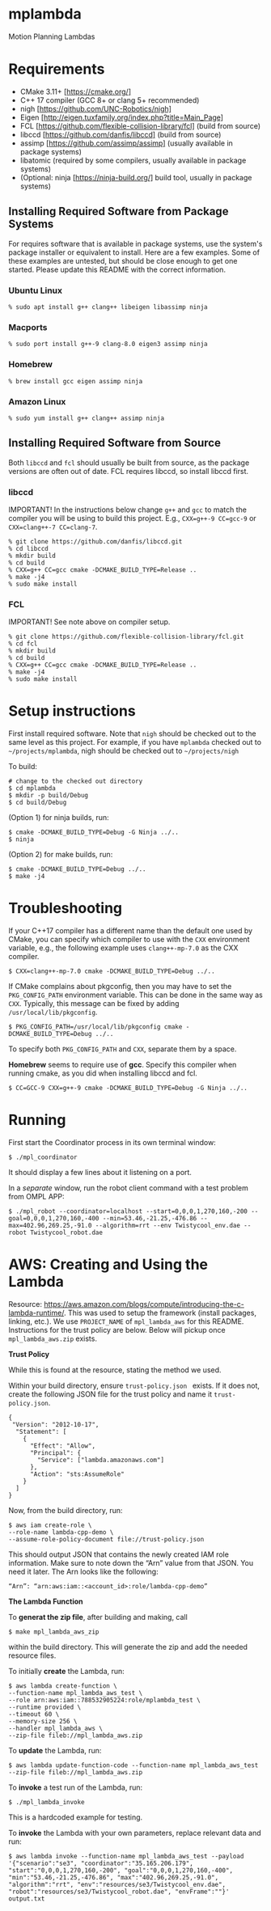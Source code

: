 # mplambda
Motion Planning Lambdas

# Requirements
* CMake 3.11+ [https://cmake.org/]
* C++ 17 compiler (GCC 8+ or clang 5+ recommended) 
* nigh [https://github.com/UNC-Robotics/nigh]
* Eigen [http://eigen.tuxfamily.org/index.php?title=Main_Page]
* FCL [https://github.com/flexible-collision-library/fcl] (build from source)
* libccd [https://github.com/danfis/libccd] (build from source)
* assimp [https://github.com/assimp/assimp] (usually available in package systems)
* libatomic (required by some compilers, usually available in package systems)
* (Optional: ninja [https://ninja-build.org/] build tool, usually in package systems)

## Installing Required Software from Package Systems

For requires software that is available in package systems, use the system's package installer or equivalent to install.  Here are a few examples.  Some of these examples are untested, but should be close enough to get one started.  Please update this README with the correct information.

### Ubuntu Linux
```console
% sudo apt install g++ clang++ libeigen libassimp ninja
```

### Macports
```console
% sudo port install g++-9 clang-8.0 eigen3 assimp ninja
```

### Homebrew
```console
% brew install gcc eigen assimp ninja
```

### Amazon Linux
```console
% sudo yum install g++ clang++ assimp ninja
```
## Installing Required Software from Source

Both `libccd` and `fcl` should usually be built from source, as the package versions are often out of date.  FCL requires libccd, so install libccd first.

### libccd

IMPORTANT!  In the instructions below change `g++` and `gcc` to match the compiler you will be using to build this project.  E.g., `CXX=g++-9 CC=gcc-9` or `CXX=clang++-7 CC=clang-7`. 

```console
% git clone https://github.com/danfis/libccd.git
% cd libccd
% mkdir build
% cd build
% CXX=g++ CC=gcc cmake -DCMAKE_BUILD_TYPE=Release ..
% make -j4
% sudo make install
```
### FCL

IMPORTANT!  See note above on compiler setup.
```console
% git clone https://github.com/flexible-collision-library/fcl.git
% cd fcl
% mkdir build
% cd build
% CXX=g++ CC=gcc cmake -DCMAKE_BUILD_TYPE=Release ..
% make -j4
% sudo make install
````

# Setup instructions

First install required software.  Note that `nigh` should be checked out to the same level as this project.  For example, if you have `mplambda` checked out to `~/projects/mplambda`, nigh should be checked out to `~/projects/nigh`

To build:

```console
# change to the checked out directory
$ cd mplambda
$ mkdir -p build/Debug
$ cd build/Debug
```

(Option 1) for ninja builds, run:

```console
$ cmake -DCMAKE_BUILD_TYPE=Debug -G Ninja ../..
$ ninja
```

(Option 2) for make builds, run:

```console
$ cmake -DCMAKE_BUILD_TYPE=Debug ../..
$ make -j4
```

# Troubleshooting

If your C++17 compiler has a different name than the default one used by CMake, you can specify which compiler to use with the `CXX` environment variable, e.g., the following example uses `clang++-mp-7.0` as the CXX compiler.

```console
$ CXX=clang++-mp-7.0 cmake -DCMAKE_BUILD_TYPE=Debug ../..
```

If CMake complains about pkgconfig, then you may have to set the `PKG_CONFIG_PATH` environment variable.  This can be done in the same way as `CXX`.  Typically, this message can be fixed by adding `/usr/local/lib/pkgconfig`.
```console
$ PKG_CONFIG_PATH=/usr/local/lib/pkgconfig cmake -DCMAKE_BUILD_TYPE=Debug ../..
```

To specify both `PKG_CONFIG_PATH` and `CXX`, separate them by a space.

**Homebrew** seems to require use of **gcc**. Specify this compiler when running cmake, as you did when installing libccd and fcl.

```console
$ CC=GCC-9 CXX=g++-9 cmake -DCMAKE_BUILD_TYPE=Debug -G Ninja ../..
```

# Running

First start the Coordinator process in its own terminal window:
```console
$ ./mpl_coordinator
```
It should display a few lines about it listening on a port.

In a *separate* window, run the robot client command with a test problem from OMPL APP:
```console
$ ./mpl_robot --coordinator=localhost --start=0,0,0,1,270,160,-200 --goal=0,0,0,1,270,160,-400 --min=53.46,-21.25,-476.86 --max=402.96,269.25,-91.0 --algorithm=rrt --env Twistycool_env.dae --robot Twistycool_robot.dae 
```

# AWS: Creating and Using the Lambda
Resource: https://aws.amazon.com/blogs/compute/introducing-the-c-lambda-runtime/. This was used to setup the framework (install packages, linking, etc.). We use `PROJECT_NAME` of `mpl_lambda_aws` for this README. Instructions for the trust policy are below. Below will pickup once `mpl_lambda_aws.zip` exists.

**Trust Policy**

While this is found at the resource, stating the method we used.

Within your build directory, ensure `trust-policy.json ` exists. If it does not, create the following JSON file for the trust policy and name it `trust-policy.json`.
```code
{
 "Version": "2012-10-17",
  "Statement": [
    {
      "Effect": "Allow",
      "Principal": {
        "Service": ["lambda.amazonaws.com"]
      },
      "Action": "sts:AssumeRole"
    }
  ] 
}
```
Now, from the build directory, run:
```console
$ aws iam create-role \
--role-name lambda-cpp-demo \
--assume-role-policy-document file://trust-policy.json
```

This should output JSON that contains the newly created IAM role information. Make sure to note down the “Arn” value from that JSON. You need it later. The Arn looks like the following:
```code
“Arn”: “arn:aws:iam::<account_id>:role/lambda-cpp-demo”
```

**The Lambda Function**

To **generat the zip file**, after building and making, call
```console
$ make mpl_lambda_aws_zip
```
within the build directory. This will generate the zip and add the needed resource files. 


To initially **create** the Lambda, run:

```console
$ aws lambda create-function \
--function-name mpl_lambda_aws_test \
--role arn:aws:iam::788532905224:role/mplambda_test \
--runtime provided \
--timeout 60 \
--memory-size 256 \
--handler mpl_lambda_aws \
--zip-file fileb://mpl_lambda_aws.zip
```

To **update** the Lambda, run:
```console
$ aws lambda update-function-code --function-name mpl_lambda_aws_test --zip-file fileb://mpl_lambda_aws.zip
```

To **invoke** a test run of the Lambda, run:
```console
$ ./mpl_lambda_invoke
```
This is a hardcoded example for testing.

To **invoke** the Lambda with your own parameters, replace relevant data and run:

```console
$ aws lambda invoke --function-name mpl_lambda_aws_test --payload '{"scenario":"se3", "coordinator":"35.165.206.179", "start":"0,0,0,1,270,160,-200", "goal":"0,0,0,1,270,160,-400", "min":"53.46,-21.25,-476.86", "max":"402.96,269.25,-91.0", "algorithm":"rrt", "env":"resources/se3/Twistycool_env.dae", "robot":"resources/se3/Twistycool_robot.dae", "envFrame":""}' output.txt
```


